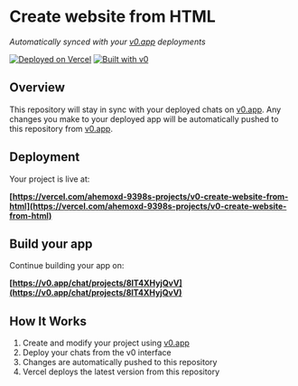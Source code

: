 # Create website from HTML

*Automatically synced with your [v0.app](https://v0.app) deployments*

[![Deployed on Vercel](https://img.shields.io/badge/Deployed%20on-Vercel-black?style=for-the-badge&logo=vercel)](https://vercel.com/ahemoxd-9398s-projects/v0-create-website-from-html)
[![Built with v0](https://img.shields.io/badge/Built%20with-v0.app-black?style=for-the-badge)](https://v0.app/chat/projects/8lT4XHyjQvV)

## Overview

This repository will stay in sync with your deployed chats on [v0.app](https://v0.app).
Any changes you make to your deployed app will be automatically pushed to this repository from [v0.app](https://v0.app).

## Deployment

Your project is live at:

**[https://vercel.com/ahemoxd-9398s-projects/v0-create-website-from-html](https://vercel.com/ahemoxd-9398s-projects/v0-create-website-from-html)**

## Build your app

Continue building your app on:

**[https://v0.app/chat/projects/8lT4XHyjQvV](https://v0.app/chat/projects/8lT4XHyjQvV)**

## How It Works

1. Create and modify your project using [v0.app](https://v0.app)
2. Deploy your chats from the v0 interface
3. Changes are automatically pushed to this repository
4. Vercel deploys the latest version from this repository
